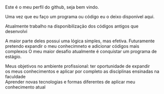 <p>Este é o meu perfil do github, seja bem vindo.</p>
<p>Uma vez que eu faço um programa ou código eu o deixo disponível aqui.</p>

<p>Atualmente trabalho na disponibilização dos códigos antigos que desenvolvi</p>
<p>A maior parte deles possui uma lógica simples, mas efetiva.
Futuramente pretendo expandir o meu conhecimneto e adicionar códigos mais complexos
O meu maior desafio atualmente é conquistar um programa de estágio.</p>


Meus objetivos no ambiente profissional: ter oportunidade de expandir<br>
os meus conhecimentos e aplicar por completo as disciplinas ensinadas na faculdade<br>
Aprender novas tecnologias e formas diferentes de aplicar meu conhecimento atual<br>
